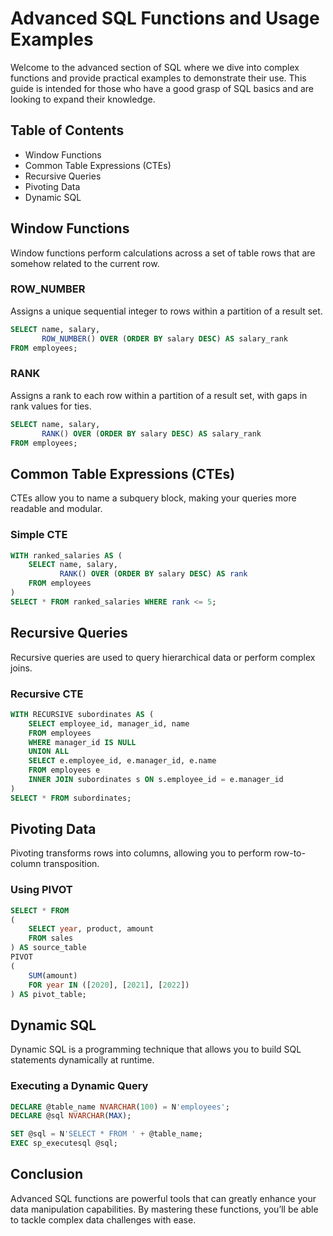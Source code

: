 # Advanced SQL Functions and Usage Examples

Welcome to the advanced section of SQL where we dive into complex functions and provide practical examples to demonstrate their use. This guide is intended for those who have a good grasp of SQL basics and are looking to expand their knowledge.

## Table of Contents
- Window Functions
- Common Table Expressions (CTEs)
- Recursive Queries
- Pivoting Data
- Dynamic SQL

## Window Functions
Window functions perform calculations across a set of table rows that are somehow related to the current row.

### ROW_NUMBER
Assigns a unique sequential integer to rows within a partition of a result set.

```sql
SELECT name, salary, 
       ROW_NUMBER() OVER (ORDER BY salary DESC) AS salary_rank
FROM employees;
```
### RANK
Assigns a rank to each row within a partition of a result set, with gaps in rank values for ties.

```sql
SELECT name, salary, 
       RANK() OVER (ORDER BY salary DESC) AS salary_rank
FROM employees;
```
## Common Table Expressions (CTEs)
CTEs allow you to name a subquery block, making your queries more readable and modular.

### Simple CTE
```sql
WITH ranked_salaries AS (
    SELECT name, salary,
           RANK() OVER (ORDER BY salary DESC) AS rank
    FROM employees
)
SELECT * FROM ranked_salaries WHERE rank <= 5;
```
## Recursive Queries
Recursive queries are used to query hierarchical data or perform complex joins.

### Recursive CTE

```sql
WITH RECURSIVE subordinates AS (
    SELECT employee_id, manager_id, name
    FROM employees
    WHERE manager_id IS NULL
    UNION ALL
    SELECT e.employee_id, e.manager_id, e.name
    FROM employees e
    INNER JOIN subordinates s ON s.employee_id = e.manager_id
)
SELECT * FROM subordinates;
```
## Pivoting Data
Pivoting transforms rows into columns, allowing you to perform row-to-column transposition.

### Using PIVOT
```sql
SELECT * FROM 
(
    SELECT year, product, amount
    FROM sales
) AS source_table
PIVOT
(
    SUM(amount)
    FOR year IN ([2020], [2021], [2022])
) AS pivot_table;

```
## Dynamic SQL
Dynamic SQL is a programming technique that allows you to build SQL statements dynamically at runtime.

### Executing a Dynamic Query
```sql
DECLARE @table_name NVARCHAR(100) = N'employees';
DECLARE @sql NVARCHAR(MAX);

SET @sql = N'SELECT * FROM ' + @table_name;
EXEC sp_executesql @sql;
```

## Conclusion
Advanced SQL functions are powerful tools that can greatly enhance your data manipulation capabilities. By mastering these functions, you’ll be able to tackle complex data challenges with ease.
